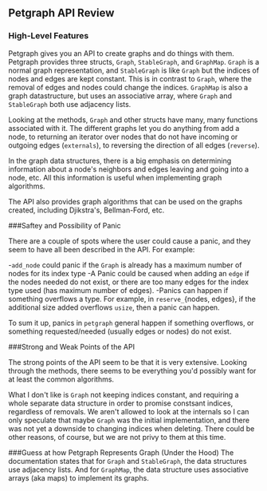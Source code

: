 ## Petgraph API Review

### High-Level Features
Petgraph gives you an API to create graphs and do things with them. Petgraph
provides three structs, `Graph`, `StableGraph`, and `GraphMap`. `Graph` is a
normal graph representation, and `StableGraph` is like `Graph` but the indices
of nodes and edges are kept constant. This is in contrast to `Graph`, where the
removal of edges and nodes could change the indices. `GraphMap` is also a graph
datastructure, but uses an associative array, where `Graph` and `StableGraph`
both use adjacency lists.

Looking at the methods, `Graph` and other structs have many, many functions
associated with it. The different graphs let you do anything from add a node, to
returning an iterator over nodes that do not have incoming or outgoing edges
(`externals`), to reversing the direction of all edges (`reverse`).

In the graph data structures, there is a big emphasis on determining information
about a node's neighbors and edges leaving and going into a node, etc. All this
information is useful when implementing graph algorithms.

The API also provides graph algorithms that can be used on the graphs created,
including Djikstra's, Bellman-Ford, etc.

###Saftey and Possibility of Panic

There are a couple of spots where the user could cause a panic, and they seem to
have all been described in the API. For example:

-`add_node` could panic if the `Graph` is already has a maximum number of nodes
    for its index type
-A Panic could be caused when adding an `edge` if the nodes needed do not exist,
    or there are too many edges for the index type used (has maximum number of
    edges).
-Panics can happen if something overflows a type. For example, in
    `reserve_`{nodes, edges}, if the additional size added overflows `usize`,
    then a panic can happen.

To sum it up, panics in `petgraph` general happen if something overflows, or
something requested/needed (usually edges or nodes) do not exist.

###Strong and Weak Points of the API

The strong points of the API seem to be that it is very extensive. Looking
through the methods, there seems to be everything you'd possibly want for at
least the common algorithms.

What I don't like is `Graph` not keeping indices constant, and requiring a
whole separate data structure in order to promise constsant indices, regardless
of removals. We aren't allowed to look at the internals so I can only speculate
that maybe `Graph` was the initial implementation, and there was not yet a
downside to changing indices when deleting. There could be other reasons, of
course, but we are not privy to them at this time.

###Guess at how Petgraph Represents Graph (Under the Hood)
The documentation states that for `Graph` and `StableGraph`, the data structures
use adjacency lists. And for `GraphMap`, the data structure uses associative
arrays (aka maps) to implement its graphs.

